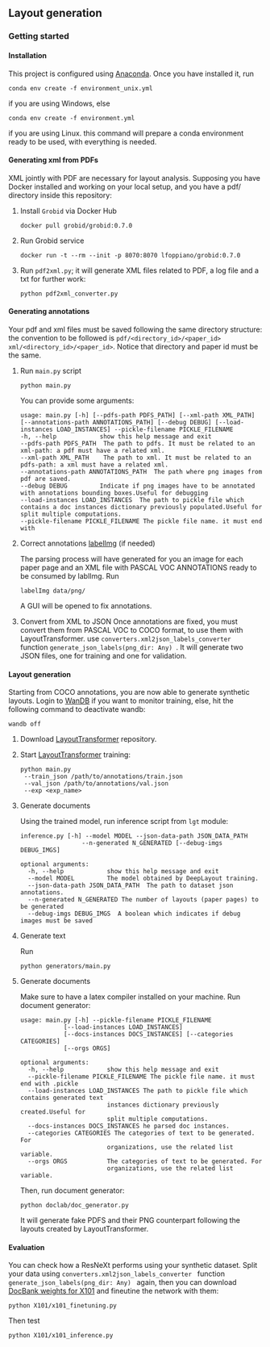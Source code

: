 ## Layout generation

### Getting started

#### Installation

This project is configured using [Anaconda](https://www.anaconda.com/). Once you have installed it, run

```
conda env create -f environment_unix.yml
```

if you are using Windows, else

```
conda env create -f environment.yml
```

if you are using Linux. this command will prepare a conda environment ready to be used, with everything is needed.

#### Generating xml from PDFs

XML jointly with PDF are necessary for layout analysis. Supposing you have Docker installed and working on your local
setup, and you have a pdf/ directory inside this repository:

1. Install `Grobid` via Docker Hub
   ```shell
   docker pull grobid/grobid:0.7.0
   ```
2. Run Grobid service
   ```shell
   docker run -t --rm --init -p 8070:8070 lfoppiano/grobid:0.7.0
   ```
3. Run `pdf2xml.py`; it will generate XML files related to PDF, a log file and a txt for further work:
   ```shell
   python pdf2xml_converter.py
   ```

#### Generating annotations

Your pdf and xml files must be saved following the same directory structure: the convention to be followed is
`pdf/<directory_id>/<paper_id>` `xml/<directory_id>/<paper_id>`. Notice that directory and paper id must be the
same.

1. Run `main.py` script

   ```
   python main.py
   ```

   You can provide some arguments:

   ```
   usage: main.py [-h] [--pdfs-path PDFS_PATH] [--xml-path XML_PATH] [--annotations-path ANNOTATIONS_PATH] [--debug DEBUG] [--load-instances LOAD_INSTANCES] --pickle-filename PICKLE_FILENAME
   -h, --help            show this help message and exit
   --pdfs-path PDFS_PATH  The path to pdfs. It must be related to an xml-path: a pdf must have a related xml.
   --xml-path XML_PATH    The path to xml. It must be related to an pdfs-path: a xml must have a related xml.
   --annotations-path ANNOTATIONS_PATH  The path where png images from pdf are saved.
   --debug DEBUG         Indicate if png images have to be annotated with annotations bounding boxes.Useful for debugging
   --load-instances LOAD_INSTANCES  The path to pickle file which contains a doc instances dictionary previously populated.Useful for split multiple computations.
   --pickle-filename PICKLE_FILENAME The pickle file name. it must end with
   ```

2. Correct annotations [labelImg](https://github.com/tzutalin/labelImg) (if needed)

   The parsing process will have generated for you an image for each paper page and an XML file with PASCAL
   VOC ANNOTATIONS ready to be consumed by lablImg. Run

   ```
   labelImg data/png/
   ```

   A GUI will be opened to fix annotations.

3. Convert from XML to JSON
   Once annotations are fixed, you must convert them from PASCAL VOC to COCO format, to use them with LayoutTransformer.
   use `converters.xml2json_labels_converter ` function `generate_json_labels(png_dir: Any) `.
   It will generate two JSON files, one for training and one for validation.

#### Layout generation

Starting from COCO annotations, you are now able to generate synthetic layouts.
Login to [WanDB](https://wandb.ai/home) if you want to monitor training, else, hit the following command to deactivate
wandb:

```
wandb off
```

1. Download [LayoutTransformer](https://github.com/kampta/DeepLayout) repository.

2. Start [LayoutTransformer](https://github.com/kampta/DeepLayout) training:

   ```
   python main.py
    --train_json /path/to/annotations/train.json
    --val_json /path/to/annotations/val.json
    --exp <exp_name>
   ```

3. Generate documents

   Using the trained model, run inference script from `lgt` module:

   ```
   inference.py [-h] --model MODEL --json-data-path JSON_DATA_PATH
                    --n-generated N_GENERATED [--debug-imgs DEBUG_IMGS]

   optional arguments:
     -h, --help            show this help message and exit
     --model MODEL         The model obtained by DeepLayout training.
     --json-data-path JSON_DATA_PATH  The path to dataset json annotations.
     --n-generated N_GENERATED The number of layouts (paper pages) to be generated
     --debug-imgs DEBUG_IMGS  A boolean which indicates if debug images must be saved
   ```

4. Generate text

   Run

   ```
   python generators/main.py
   ```

5. Generate documents

   Make sure to have a latex compiler installed on your machine.
   Run document generator:

   ```
   usage: main.py [-h] --pickle-filename PICKLE_FILENAME
               [--load-instances LOAD_INSTANCES]
               [--docs-instances DOCS_INSTANCES] [--categories CATEGORIES]
               [--orgs ORGS]

   optional arguments:
     -h, --help            show this help message and exit
     --pickle-filename PICKLE_FILENAME The pickle file name. it must end with .pickle
     --load-instances LOAD_INSTANCES The path to pickle file which contains generated text
                           instances dictionary previously created.Useful for
                           split multiple computations.
     --docs-instances DOCS_INSTANCES he parsed doc instances.
     --categories CATEGORIES The categories of text to be generated. For
                           organizations, use the related list variable.
     --orgs ORGS           The categories of text to be generated. For
                           organizations, use the related list variable.
   ```

   Then, run document generator:

   ```
   python doclab/doc_generator.py
   ```

   It will generate fake PDFS and their PNG counterpart following the layouts created by LayoutTransformer.

#### Evaluation
   You can check how a ResNeXt performs using your synthetic dataset. Split your data using
   `converters.xml2json_labels_converter ` function `generate_json_labels(png_dir: Any) ` again, then you can download
   [DocBank weights for X101](https://layoutlm.blob.core.windows.net/docbank/model_zoo/X101.zip) and fineutine the network
   with them:

   ```
   python X101/x101_finetuning.py
   ```

   Then test

   ```
   python X101/x101_inference.py
   ```
